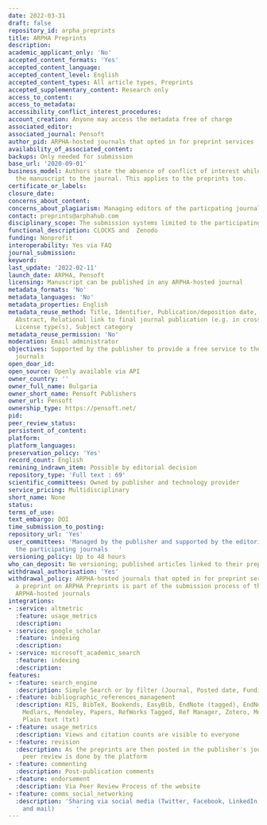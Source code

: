 ```yaml
---
date: 2022-03-31
draft: false
repository_id: arpha_preprints
title: ARPHA Preprints
description:
academic_applicant_only: 'No'
accepted_content_formats: 'Yes'
accepted_content_language:
accepted_content_level: English
accepted_content_types: All article types, Preprints
accepted_supplementary_content: Research only
access_to_content:
access_to_metadata:
accessibility_conflict_interest_procedures:
account_creation: Anyone may access the metadata free of charge
associated_editor:
associated_journal: Pensoft
author_pid: ARPHA-hosted journals that opted in for preprint services
availability_of_associated_content:
backups: Only needed for submission
base_url: '2020-09-01'
business_model: Authors state the absence of conflict of interest while submitting
  the manuscript to the journal. This applies to the preprints too.
certificate_or_labels:
closure_date:
concerns_about_content:
concerns_about_plagiarism: Managing editors of the particpating journals
contact: preprints@arphahub.com
disciplinary_scope: The submission systems limited to the participating ARPHA journals
functional_description: CLOCKS and  Zenodo
funding: Nonprofit
interoperability: Yes via FAQ
journal_submission:
keyword:
last_update: '2022-02-11'
launch_date: ARPHA, Pensoft
licensing: Manuscript can be published in any ARPHA-hosted journal
metadata_formats: 'No'
metadata_languages: 'No'
metadata_properties: English
metadata_reuse_method: Title, Identifier, Publication/deposition date, Author name(s),
  Abstract, Relational link to final journal publication (e.g. in crossref metadata),
  License type(s), Subject category
metadata_reuse_permission: 'No'
moderation: Email administrator
objectives: Supported by the publisher to provide a free service to the RPHa-hosted
  journals
open_doar_id:
open_source: Openly available via API
owner_country: ''
owner_full_name: Bulgaria
owner_short_name: Pensoft Publishers
owner_url: Pensoft
ownership_type: https://pensoft.net/
pid:
peer_review_status:
persistent_of_content:
platform:
platform_languages:
preservation_policy: 'Yes'
record_count: English
remining_indrawn_item: Possible by editorial decision
repository_type: 'Full text : 69'
scientific_committees: Owned by publisher and technology provider
service_pricing: Multidisciplinary
short_name: None
status:
terms_of_use:
text_embargo: DOI
time_submission_to_posting:
repository_url: 'Yes'
user_committees: 'Managed by the publisher and supported by the editorial boards of
  the participating journals   '
versioning_policy: Up to 48 hours
who_can_deposit: No versioning; published articles linked to their preprints.
withdrawal_authorisation: 'Yes'
withdrawal_policy: ARPHA-hosted journals that opted in for preprint services.  Posting
  a preprint on ARPHA Preprints is part of the submission process of the participating
  ARPHA-hosted journals
integrations:
- :service: altmetric
  :feature: usage_metrics
  :description:
- :service: google_scholar
  :feature: indexing
  :description:
- :service: microsoft_academic_search
  :feature: indexing
  :description:
features:
- :feature: search_engine
  :description: Simple Search or by filter (Journal, Posted date, Funding Agency)
- :feature: bibliographic_references_management
  :description: RIS, BibTeX, Bookends, EasyBib, EndNote (tagged), EndNote 8 (xml),
    Medlars, Mendeley, Papers, RefWorks Tagged, Ref Manager, Zotero, Mods (xml) and
    Plain text (txt)
- :feature: usage_metrics
  :description: Views and citation counts are visible to everyone
- :feature: revision
  :description: As the preprints are then posted in the publisher's journals, the
    peer review is done by the platform
- :feature: commenting
  :description: Post-publication comments
- :feature: endorsement
  :description: Via Peer Review Process of the website
- :feature: comms_social_networking
  :description: 'Sharing via social media (Twitter, Facebook, LinkedIn, Reddit, Mendeley
    and mail)      '
---
```



